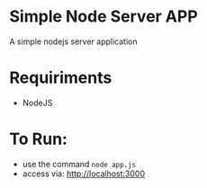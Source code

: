 # Simple Node Server APP
 A simple nodejs server application

# Requiriments
- NodeJS

# To Run:
- use the command
`node app.js`
- access via:
<http://localhost:3000>
